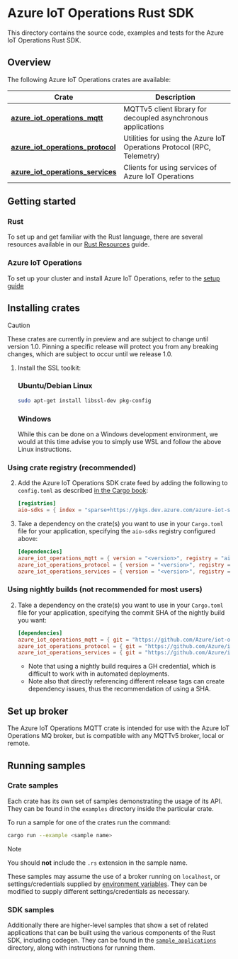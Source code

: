 # Azure IoT Operations Rust SDK

This directory contains the source code, examples and tests for the Azure IoT Operations Rust SDK.

## Overview

The following Azure IoT Operations crates are available:

| Crate | Description |
| - | -|
| [**azure_iot_operations_mqtt**](azure_iot_operations_mqtt) | MQTTv5 client library for decoupled asynchronous applications |
| [**azure_iot_operations_protocol**](azure_iot_operations_protocol) | Utilities for using the Azure IoT Operations Protocol (RPC, Telemetry) |
| [**azure_iot_operations_services**](azure_iot_operations_services) | Clients for using services of Azure IoT Operations |

## Getting started

### Rust
To set up and get familiar with the Rust language, there are several resources available in our [Rust Resources](/doc/dev/rust_resources.md) guide.

### Azure IoT Operations
To set up your cluster and install Azure IoT Operations, refer to the [setup guide](/doc/setup.md)

## Installing crates

> [!CAUTION]
> These crates are currently in preview and are subject to change until version 1.0.
> Pinning a specific release will protect you from any breaking changes, which are subject to occur until we release 1.0.

1. Install the SSL toolkit:

    ### Ubuntu/Debian Linux

    ```bash
    sudo apt-get install libssl-dev pkg-config
    ```

    ### Windows

    While this can be done on a Windows development environment, we would at this time advise you to simply use WSL and follow the above Linux instructions.


### Using crate registry (recommended)
2. Add the Azure IoT Operations SDK crate feed by adding the following to `config.toml` as described [in the Cargo book](https://doc.rust-lang.org/cargo/reference/config.html):

    ```toml
    [registries]
    aio-sdks = { index = "sparse+https://pkgs.dev.azure.com/azure-iot-sdks/iot-operations/_packaging/preview/Cargo/index/" }
    ```

3. Take a dependency on the crate(s) you want to use in your `Cargo.toml` file for your application, specifying the `aio-sdks` registry configured above:

    ```toml
    [dependencies]
    azure_iot_operations_mqtt = { version = "<version>", registry = "aio-sdks" }
    azure_iot_operations_protocol = { version = "<version>", registry = "aio-sdks" }
    azure_iot_operations_services = { version = "<version>", registry = "aio-sdks" }
    ```

### Using nightly builds (not recommended for most users)
2. Take a dependency on the crate(s) you want to use in your `Cargo.toml` file for your application, specifying the commit SHA of the nightly build you want:
    ```toml
    [dependencies]
    azure_iot_operations_mqtt = { git = "https://github.com/Azure/iot-operations-sdks.git", rev = "<commit SHA here>"}
    azure_iot_operations_protocol = { git = "https://github.com/Azure/iot-operations-sdks.git", rev = "<commit SHA here>" }
    azure_iot_operations_services = { git = "https://github.com/Azure/iot-operations-sdks.git", rev = "<commit SHA here>" }
    ```


    * Note that using a nightly build requires a GH credential, which is difficult to work with in automated deployments.
    * Note also that directly referencing different release tags can create dependency issues, thus the recommendation of using a SHA.

## Set up broker

The Azure IoT Operations MQTT crate is intended for use with the Azure IoT Operations MQ broker, but is compatible with any MQTTv5 broker, local or remote.

## Running samples

### Crate samples
Each crate has its own set of samples demonstrating the usage of its API. They can be found in the `examples` directory inside the particular crate.

To run a sample for one of the crates run the command:

```bash
cargo run --example <sample name>
```

> [!NOTE]
> You should **not** include the `.rs` extension in the sample name.

These samples may assume the use of a broker running on `localhost`, or settings/credentials supplied by [environment variables](/doc/reference/connection-settings.md). They can be modified to supply different settings/credentials as necessary.

### SDK samples
Additionally there are higher-level samples that show a set of related applications that can be built using the various components of the Rust SDK, including codegen. They can be found in the [`sample_applications`](sample_applications) directory, along with instructions for running them.

